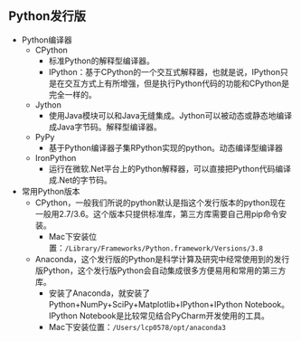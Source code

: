 ## Python发行版
- Python编译器
	- CPython
		- 标准Python的解释型编译器。
		- IPython：基于CPython的一个交互式解释器，也就是说，IPython只是在交互方式上有所增强，但是执行Python代码的功能和CPython是完全一样的。
	- Jython
		- 使用Java模块可以和Java无缝集成。Jython可以被动态或静态地编译成Java字节码。解释型编译器。
	- PyPy
		- 基于Python编译器子集RPython实现的python。动态编译型编译器
	- IronPython
		- 运行在微软.Net平台上的Python解释器，可以直接把Python代码编译成.Net的字节码。
- 常用Python版本
	- CPython，一般我们所说的python默认是指这个发行版本的python现在一般用2.7/3.6。这个版本只提供标准库，第三方库需要自己用pip命令安装。
		- Mac下安装位置：`/Library/Frameworks/Python.framework/Versions/3.8`
	- Anaconda，这个发行版的Python是科学计算及研究中经常使用到的发行版Python，这个发行版Python会自动集成很多方便易用和常用的第三方库。
		- 安装了Anaconda，就安装了Python+NumPy+SciPy+Matplotlib+IPython+IPython Notebook。IPython Notebook是比较常见结合PyCharm开发使用的工具。
		- Mac下安装位置：`/Users/lcp0578/opt/anaconda3`

